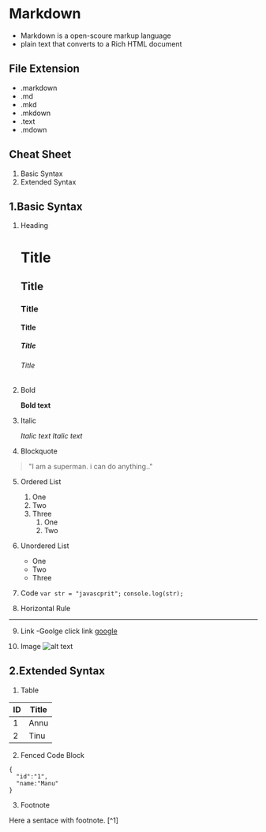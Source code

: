 # Markdown
- Markdown is a open-scoure markup language
- plain text that converts to a Rich HTML document

## File Extension
- .markdown
- .md
- .mkd
- .mkdown
- .text
- .mdown

## Cheat Sheet
1. Basic Syntax
2. Extended Syntax
  
## 1.Basic Syntax

1. Heading
      # Title
      ## Title
      ### Title
      #### Title
      ##### Title
      ###### Title

2. Bold

      **Bold text**

3. Italic

      *Italic text*
      _Italic text_

4. Blockquote
  
  > "I am a superman. i can do anything.." 

5. Ordered List
    1. One
    2. Two
    3. Three
        1. One
        2. Two

6. Unordered List
    - One
    - Two
    - Three

7. Code
  `var str = "javascprit";`
  `console.log(str);`

8. Horizontal Rule
---

9. Link
-Goolge click link [google](https://www.google.com)

10. Image
![alt text](https://www.google.com/url?sa=i&url=https%3A%2F%2Fwww.rd.com%2Flist%2Fblack-cat-breeds%2F&psig=AOvVaw3yG_f-WgfGD1VKFEHnWUNz&ust=1669896381463000&source=images&cd=vfe&ved=0CBAQjRxqFwoTCKCG1_bu1fsCFQAAAAAdAAAAABAT)





## 2.Extended Syntax

1. Table

  | ID | Title |
  | --- | ---- |
  | 1 | Annu |
  | 2 | Tinu |

2. Fenced Code Block
  ```
  {
    "id":"1",
    "name:"Manu"
  }
  ```
3. Footnote

Here a sentace with footnote. [^1]

